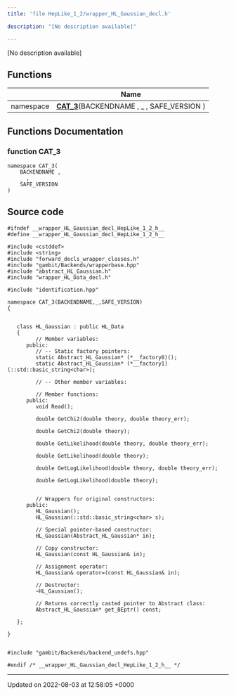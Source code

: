 ```yaml
---
title: 'file HepLike_1_2/wrapper_HL_Gaussian_decl.h'

description: "[No description available]"

---
```







[No description available]

## Functions

|                | Name           |
| -------------- | -------------- |
| namespace | **[CAT_3](/documentation/code/darkbit/files/wrapper__hl__gaussian__decl_8h/#function-cat-3)**(BACKENDNAME , _ , SAFE_VERSION ) |


## Functions Documentation

### function CAT_3

```
namespace CAT_3(
    BACKENDNAME ,
    _ ,
    SAFE_VERSION 
)
```




## Source code

```
#ifndef __wrapper_HL_Gaussian_decl_HepLike_1_2_h__
#define __wrapper_HL_Gaussian_decl_HepLike_1_2_h__

#include <cstddef>
#include <string>
#include "forward_decls_wrapper_classes.h"
#include "gambit/Backends/wrapperbase.hpp"
#include "abstract_HL_Gaussian.h"
#include "wrapper_HL_Data_decl.h"

#include "identification.hpp"

namespace CAT_3(BACKENDNAME,_,SAFE_VERSION)
{
   
   
   class HL_Gaussian : public HL_Data
   {
         // Member variables: 
      public:
         // -- Static factory pointers: 
         static Abstract_HL_Gaussian* (*__factory0)();
         static Abstract_HL_Gaussian* (*__factory1)(::std::basic_string<char>);
   
         // -- Other member variables: 
   
         // Member functions: 
      public:
         void Read();
   
         double GetChi2(double theory, double theory_err);
   
         double GetChi2(double theory);
   
         double GetLikelihood(double theory, double theory_err);
   
         double GetLikelihood(double theory);
   
         double GetLogLikelihood(double theory, double theory_err);
   
         double GetLogLikelihood(double theory);
   
   
         // Wrappers for original constructors: 
      public:
         HL_Gaussian();
         HL_Gaussian(::std::basic_string<char> s);
   
         // Special pointer-based constructor: 
         HL_Gaussian(Abstract_HL_Gaussian* in);
   
         // Copy constructor: 
         HL_Gaussian(const HL_Gaussian& in);
   
         // Assignment operator: 
         HL_Gaussian& operator=(const HL_Gaussian& in);
   
         // Destructor: 
         ~HL_Gaussian();
   
         // Returns correctly casted pointer to Abstract class: 
         Abstract_HL_Gaussian* get_BEptr() const;
   
   };
   
}


#include "gambit/Backends/backend_undefs.hpp"

#endif /* __wrapper_HL_Gaussian_decl_HepLike_1_2_h__ */
```


-------------------------------

Updated on 2022-08-03 at 12:58:05 +0000
